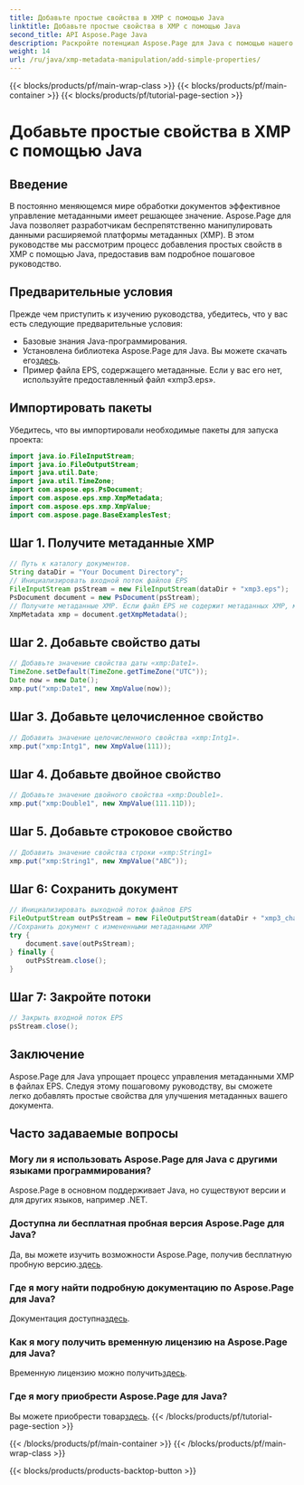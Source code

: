 ```yaml
---
title: Добавьте простые свойства в XMP с помощью Java
linktitle: Добавьте простые свойства в XMP с помощью Java
second_title: API Aspose.Page Java
description: Раскройте потенциал Aspose.Page для Java с помощью нашего руководства по добавлению свойств к метаданным XMP в файлах EPS. Улучшите обработку документов без особых усилий!
weight: 14
url: /ru/java/xmp-metadata-manipulation/add-simple-properties/
---
```


{{< blocks/products/pf/main-wrap-class >}}
{{< blocks/products/pf/main-container >}}
{{< blocks/products/pf/tutorial-page-section >}}

# Добавьте простые свойства в XMP с помощью Java

## Введение
В постоянно меняющемся мире обработки документов эффективное управление метаданными имеет решающее значение. Aspose.Page для Java позволяет разработчикам беспрепятственно манипулировать данными расширяемой платформы метаданных (XMP). В этом руководстве мы рассмотрим процесс добавления простых свойств в XMP с помощью Java, предоставив вам подробное пошаговое руководство.
## Предварительные условия
Прежде чем приступить к изучению руководства, убедитесь, что у вас есть следующие предварительные условия:
- Базовые знания Java-программирования.
-  Установлена библиотека Aspose.Page для Java. Вы можете скачать его[здесь](https://releases.aspose.com/page/java/).
- Пример файла EPS, содержащего метаданные. Если у вас его нет, используйте предоставленный файл «xmp3.eps».
## Импортировать пакеты
Убедитесь, что вы импортировали необходимые пакеты для запуска проекта:
```java
import java.io.FileInputStream;
import java.io.FileOutputStream;
import java.util.Date;
import java.util.TimeZone;
import com.aspose.eps.PsDocument;
import com.aspose.eps.xmp.XmpMetadata;
import com.aspose.eps.xmp.XmpValue;
import com.aspose.page.BaseExamplesTest;
```
## Шаг 1. Получите метаданные XMP
```java
// Путь к каталогу документов.
String dataDir = "Your Document Directory";
// Инициализировать входной поток файлов EPS
FileInputStream psStream = new FileInputStream(dataDir + "xmp3.eps");
PsDocument document = new PsDocument(psStream);
// Получите метаданные XMP. Если файл EPS не содержит метаданных XMP, мы получаем новый, заполненный значениями из комментариев метаданных PS (%%Creator, %%CreateDate, %%Title и т. д.).
XmpMetadata xmp = document.getXmpMetadata();
```
## Шаг 2. Добавьте свойство даты
```java
// Добавьте значение свойства даты «xmp:Date1».
TimeZone.setDefault(TimeZone.getTimeZone("UTC"));
Date now = new Date();
xmp.put("xmp:Date1", new XmpValue(now));
```
## Шаг 3. Добавьте целочисленное свойство
```java
// Добавить значение целочисленного свойства «xmp:Intg1».
xmp.put("xmp:Intg1", new XmpValue(111));
```
## Шаг 4. Добавьте двойное свойство
```java
// Добавьте значение двойного свойства «xmp:Double1».
xmp.put("xmp:Double1", new XmpValue(111.11D));
```
## Шаг 5. Добавьте строковое свойство
```java
// Добавить значение свойства строки «xmp:String1»
xmp.put("xmp:String1", new XmpValue("ABC"));
```
## Шаг 6: Сохранить документ
```java
// Инициализировать выходной поток файлов EPS
FileOutputStream outPsStream = new FileOutputStream(dataDir + "xmp3_changed.eps");
//Сохранить документ с измененными метаданными XMP
try {
    document.save(outPsStream);
} finally {
    outPsStream.close();
}
```
## Шаг 7: Закройте потоки
```java
// Закрыть входной поток EPS
psStream.close();
```
## Заключение
Aspose.Page для Java упрощает процесс управления метаданными XMP в файлах EPS. Следуя этому пошаговому руководству, вы сможете легко добавлять простые свойства для улучшения метаданных вашего документа.
## Часто задаваемые вопросы
### Могу ли я использовать Aspose.Page для Java с другими языками программирования?
Aspose.Page в основном поддерживает Java, но существуют версии и для других языков, например .NET.
### Доступна ли бесплатная пробная версия Aspose.Page для Java?
 Да, вы можете изучить возможности Aspose.Page, получив бесплатную пробную версию.[здесь](https://releases.aspose.com/).
### Где я могу найти подробную документацию по Aspose.Page для Java?
 Документация доступна[здесь](https://reference.aspose.com/page/java/).
### Как я могу получить временную лицензию на Aspose.Page для Java?
 Временную лицензию можно получить[здесь](https://purchase.aspose.com/temporary-license/).
### Где я могу приобрести Aspose.Page для Java?
 Вы можете приобрести товар[здесь](https://purchase.aspose.com/buy).
{{< /blocks/products/pf/tutorial-page-section >}}

{{< /blocks/products/pf/main-container >}}
{{< /blocks/products/pf/main-wrap-class >}}

{{< blocks/products/products-backtop-button >}}
